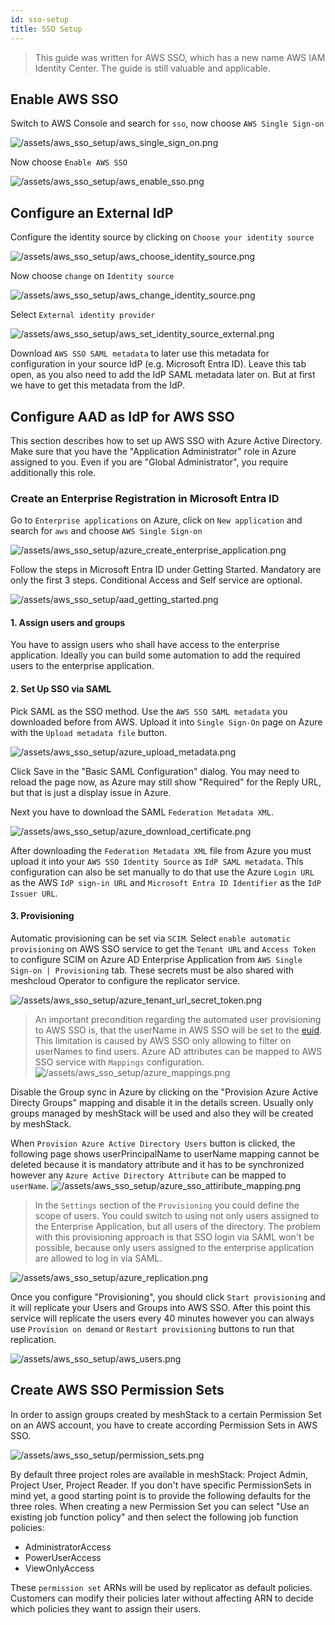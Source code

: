 ```yaml
---
id: sso-setup
title: SSO Setup
---
```


> This guide was written for AWS SSO, which has a new name AWS IAM Identity Center. The guide is still valuable and applicable.

## Enable AWS SSO

Switch to AWS Console and search for `sso`, now choose `AWS Single Sign-on`

![/assets/aws_sso_setup/aws_single_sign_on.png](/assets/aws_sso_setup/aws_single_sign_on.png)

Now choose `Enable AWS SSO`

![/assets/aws_sso_setup/aws_enable_sso.png](/assets/aws_sso_setup/aws_enable_sso.png)

## Configure an External IdP

Configure the identity source by clicking on `Choose your identity source`

![/assets/aws_sso_setup/aws_choose_identity_source.png](/assets/aws_sso_setup/aws_choose_identity_source.png)

Now choose `change` on `Identity source`

![/assets/aws_sso_setup/aws_change_identity_source.png](/assets/aws_sso_setup/aws_change_identity_source.png)

Select `External identity provider`

![/assets/aws_sso_setup/aws_set_identity_source_external.png](/assets/aws_sso_setup/aws_set_identity_source_external.png)

Download `AWS SSO SAML metadata` to later use this metadata for configuration in your source IdP (e.g. Microsoft Entra ID). Leave this tab open, as you also need to add the IdP SAML metadata later on. But at first we have to get this metadata from the IdP.

## Configure AAD as IdP for AWS SSO

This section describes how to set up AWS SSO with Azure Active Directory. Make sure that you have the "Application Administrator" role in Azure assigned to you. Even if you are "Global Administrator", you require additionally this role.

### Create an Enterprise Registration in Microsoft Entra ID

Go to `Enterprise applications` on Azure, click on `New application` and search for `aws` and choose `AWS Single Sign-on`

![/assets/aws_sso_setup/azure_create_enterprise_application.png](/assets/aws_sso_setup/azure_create_enterprise_application.png)

Follow the steps in Microsoft Entra ID under Getting Started. Mandatory are only the first 3 steps. Conditional Access and Self service are optional.

![/assets/aws_sso_setup/aad_getting_started.png](/assets/aws_sso_setup/aad_getting_started.png)

#### 1. Assign users and groups

You have to assign users who shall have access to the enterprise application. Ideally you can build some automation to add the required users to the enterprise application.

#### 2. Set Up SSO via SAML

Pick SAML as the SSO method. Use the `AWS SSO SAML metadata` you downloaded before from AWS. Upload it into `Single Sign-On` page on Azure with the `Upload metadata file` button.

![/assets/aws_sso_setup/azure_upload_metadata.png](/assets/aws_sso_setup/azure_upload_metadata.png)

Click Save in the "Basic SAML Configuration" dialog. You may need to reload the page now, as Azure may still show "Required" for the Reply URL, but that is just a display issue in Azure.

Next you have to download the SAML `Federation Metadata XML`.

![/assets/aws_sso_setup/azure_download_certificate.png](/assets/aws_sso_setup/azure_download_certificate.png)

After downloading the `Federation Metadata XML` file from Azure you must upload it into your `AWS SSO Identity Source` as `IdP SAML metadata`. This configuration can also be set manually to do that use the Azure `Login URL` as the AWS `IdP sign-in URL` and `Microsoft Entra ID Identifier` as the `IdP Issuer URL`.

#### 3. Provisioning

Automatic provisioning can be set via `SCIM`. Select `enable automatic provisioning` on AWS SSO service to get the `Tenant URL` and `Access Token` to configure SCIM on Azure AD Enterprise Application from `AWS Single Sign-on | Provisioning` tab. These secrets must be also shared with meshcloud Operator to configure the replicator service.

![/assets/aws_sso_setup/azure_tenant_url_secret_token.png](/assets/aws_sso_setup/azure_tenant_url_secret_token.png)

> An important precondition regarding the automated user provisioning to AWS SSO is, that the userName in AWS SSO will be set to the [euid](../../concepts/identity-and-access-management.md#externally-provisioned-identities). This limitation is caused by AWS SSO only allowing to filter on userNames to find users. Azure AD attributes can be mapped to AWS SSO service with `Mappings` configuration.
![/assets/aws_sso_setup/azure_mappings.png](/assets/aws_sso_setup/azure_mappings.png)

Disable the Group sync in Azure by clicking on the "Provision Azure Active Directy Groups" mapping and disable it in the details screen. Usually only groups managed by meshStack will be used and also they will be created by meshStack.

When `Provision Azure Active Directory Users` button is clicked, the following page shows userPrincipalName to userName mapping cannot be deleted because it is mandatory attribute and it has to be synchronized however any `Azure Active Directory Attribute` can be mapped to `userName`.
![/assets/aws_sso_setup/azure_sso_attiribute_mapping.png](/assets/aws_sso_setup/azure_sso_attiribute_mapping.png)

> In the `Settings` section of the `Provisioning` you could define the scope of users. You could switch to using not only users assigned to the Enterprise Application, but all users of the directory. The problem with this provisioning approach is that SSO login via SAML won't be possible, because only users assigned to the enterprise application are allowed to log in via SAML.

![/assets/aws_sso_setup/azure_replication.png](/assets/aws_sso_setup/azure_replication.png)

Once you configure "Provisioning", you should click `Start provisioning` and it will replicate your Users and Groups into AWS SSO. After this point this service will replicate the users every 40 minutes however you can always use `Provision on demand` or `Restart provisioning` buttons to run that replication.

![/assets/aws_sso_setup/aws_users.png](/assets/aws_sso_setup/aws_users.png)

## Create AWS SSO Permission Sets

In order to assign groups created by meshStack to a certain Permission Set on an AWS account, you have to create according Permission Sets in AWS SSO.

![/assets/aws_sso_setup/permission_sets.png](/assets/aws_sso_setup/permission_sets.png)

By default three project roles are available in meshStack: Project Admin, Project User, Project Reader. If you don't have
specific PermissionSets in mind yet, a good starting point is to provide the following defaults for the three roles. When creating
a new Permission Set you can select "Use an existing job function policy" and then select the following job function policies:

- AdministratorAccess
- PowerUserAccess
- ViewOnlyAccess

These `permission set` ARNs will be used by replicator as default policies. Customers can modify their policies later without affecting ARN to decide which policies they want to assign their users.
